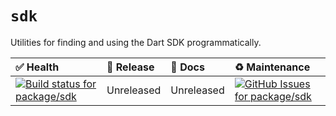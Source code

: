 <!-- #region(PACKAGE_README_HEADER) -->
# `sdk`

Utilities for finding and using the Dart SDK programmatically.

| ✅ Health | 🚀 Release | 📝 Docs | ♻️ Maintenance |
|:----------|:-----------|:--------|:--------------|
| [![Build status for package/sdk](https://github.com/matanlurey/pub.lurey.dev/actions/workflows/package_sdk.yaml/badge.svg)](https://github.com/matanlurey/pub.lurey.dev/actions/workflows/package_sdk.yaml) | Unreleased | Unreleased | [![GitHub Issues for package/sdk](https://img.shields.io/github/issues/matanlurey/pub.lurey.dev/pkg-sdk?label=issues)](https://github.com/matanlurey/pub.lurey.dev/issues?q=is%3Aopen+is%3Aissue+label%3Apkg-sdk) |
<!-- #endregion -->
